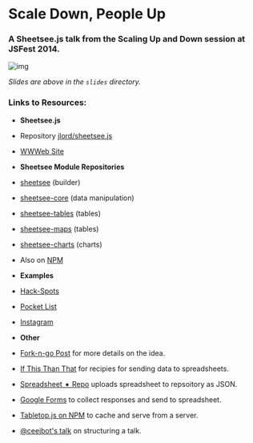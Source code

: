 # Scale Down, People Up
### A Sheetsee.js talk from the Scaling Up and Down session at JSFest 2014.

![img](https://raw.githubusercontent.com/jlord/jsfest/master/slides/jsfest.001.png)

_Slides are above in the `slides` directory._

### Links to Resources:

- **Sheetsee.js**
 - Repository [jlord/sheetsee.js](http://www.github.com/jlord/sheetsee.js)
 - [WWWeb Site](jlord.github.io/sheetsee.js)
- **Sheetsee Module Repositories**
 - [sheetsee](http://www.github.com/jlord/sheetsee) (builder)
 - [sheetsee-core](http://www.github.com/jlord/sheetsee) (data manipulation)
 - [sheetsee-tables](http://www.github.com/jlord/sheetsee-tables) (tables)
 - [sheetsee-maps](http://www.github.com/jlord/sheetsee-maps) (tables)
 - [sheetsee-charts](http://www.github.com/jlord/sheetsee-charts) (charts)
 - Also on [NPM](https://www.npmjs.org/~jlord)

- **Examples**
 - [Hack-Spots](jlord.github.io/hack-spots)
 - [Pocket List](jlord.github.io/sheetsee-pocket)
 - [Instagram](jlord.us/instagram)

- **Other**
 - [Fork-n-go Post](jlord.us/fork-n-go) for more details on the idea.
 - [If This Than That](www.ifttt.com) for recipies for sending data to spreadsheets.
 - [Spreadsheet ➧ Repo](https://github.com/digidem/GAS-github-json) uploads spreadsheet to repsoitory as JSON.
 - [Google Forms](http://www.google.com/google-d-s/createforms.html) to collect responses and send to spreadsheet.
 - [Tabletop.js on NPM](https://www.npmjs.org/package/tabletop) to cache and serve from a server.
 - [@ceejbot's talk](https://speakerdeck.com/ceejbot/writing-your-talk) on structuring a talk.
